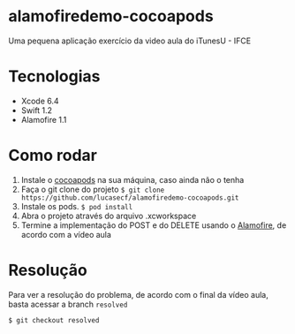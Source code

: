 # alamofiredemo-cocoapods
Uma pequena aplicação exercício da video aula do iTunesU - IFCE

# Tecnologias
* Xcode 6.4
* Swift 1.2
* Alamofire 1.1

# Como rodar

1. Instale o [cocoapods](http://cocoapods.org/) na sua máquina, caso ainda não o tenha
2. Faça o git clone do projeto ```$ git clone https://github.com/lucasecf/alamofiredemo-cocoapods.git```
3. Instale os pods. ``` $ pod install ```
4. Abra o projeto através do arquivo .xcworkspace
5. Termine a implementação do POST e do DELETE usando o [Alamofire](https://github.com/Alamofire/Alamofire), de acordo com a vídeo aula

# Resolução

Para ver a resolução do problema, de acordo com o final da vídeo aula, basta acessar a branch ```resolved```

```
$ git checkout resolved
```
